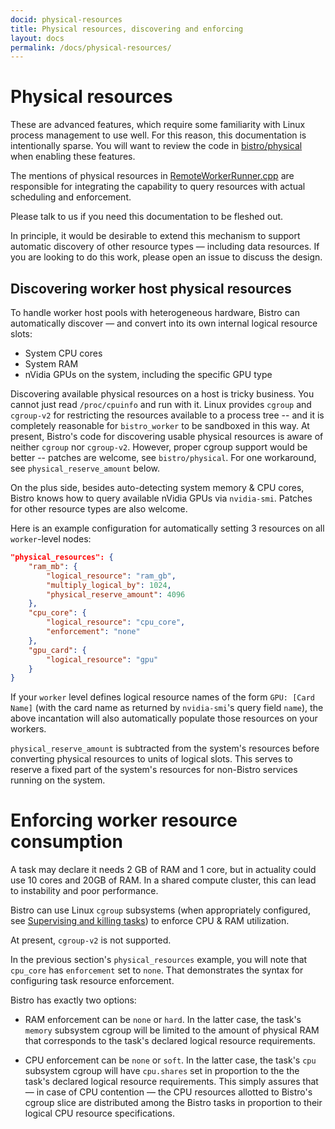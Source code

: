 ```yaml
---
docid: physical-resources
title: Physical resources, discovering and enforcing
layout: docs
permalink: /docs/physical-resources/
---
```


# Physical resources

These are advanced features, which require some familiarity with Linux
process management to use well.  For this reason, this documentation is
intentionally sparse.  You will want to review the code in
[bistro/physical](https://github.com/facebook/bistro/tree/master/bistro/physical)
when enabling these features.

The mentions of physical resources in
[RemoteWorkerRunner.cpp](https://github.com/facebook/bistro/blob/master/bistro/runners/RemoteWorkerRunner.cpp)
are responsible for integrating the capability to query resources with
actual scheduling and enforcement.

Please talk to us if you need this documentation to be fleshed out.

In principle, it would be desirable to extend this mechanism to support
automatic discovery of other resource types — including data resources.  If
you are looking to do this work, please open an issue to discuss the design.

## Discovering worker host physical resources

To handle worker host pools with heterogeneous hardware, Bistro can
automatically discover — and convert into its own internal logical resource
slots:

 - System CPU cores
 - System RAM
 - nVidia GPUs on the system, including the specific GPU type

Discovering available physical resources on a host is tricky business. You
cannot just read `/proc/cpuinfo` and run with it.  Linux provides `cgroup`
and `cgroup-v2` for restricting the resources available to a process tree --
and it is completely reasonable for `bistro_worker` to be sandboxed in this
way.  At present, Bistro's code for discovering usable physical resources is
aware of neither `cgroup` nor `cgroup-v2`.  However, proper cgroup support
would be better -- patches are welcome, see `bistro/physical`.  For one
workaround, see `physical_reserve_amount` below.

On the plus side, besides auto-detecting system memory & CPU cores, Bistro
knows how to query available nVidia GPUs via `nvidia-smi`.  Patches for
other resource types are also welcome.

Here is an example configuration for automatically setting 3 resources on
all `worker`-level nodes:

``` json
"physical_resources": {
    "ram_mb": {
        "logical_resource": "ram_gb",
        "multiply_logical_by": 1024,
        "physical_reserve_amount": 4096
    },
    "cpu_core": {
        "logical_resource": "cpu_core",
        "enforcement": "none"
    },
    "gpu_card": {
        "logical_resource": "gpu"
    }
}
```

If your `worker` level defines logical resource names of the form `GPU:
[Card Name]` (with the card name as returned by `nvidia-smi`'s query field
`name`), the above incantation will also automatically populate those
resources on your workers.

`physical_reserve_amount` is subtracted from the system's resources before
converting physical resources to units of logical slots.  This serves to
reserve a fixed part of the system's resources for non-Bistro services
running on the system.

# Enforcing worker resource consumption

A task may declare it needs 2 GB of RAM and 1 core, but in actuality could
use 10 cores and 20GB of RAM. In a shared compute cluster, this can lead
to instability and poor performance.

Bistro can use Linux `cgroup` subsystems (when appropriately configured, see
[Supervising and killing tasks](snarkmaster.github.io/bistro/docs/supervising-and-killing-tasks))
to enforce CPU & RAM utilization.

At present, `cgroup-v2` is not supported.

In the previous section's `physical_resources` example, you will note that
`cpu_core` has `enforcement` set to `none`.  That demonstrates the syntax
for configuring task resource enforcement.

Bistro has exactly two options:

- RAM enforcement can be `none` or `hard`. In the latter case, the task's
  `memory` subsystem cgroup will be limited to the amount of physical RAM
  that corresponds to the task's declared logical resource requirements.

- CPU enforcement can be `none` or `soft`. In the latter case, the task's
  `cpu` subsystem cgroup will have `cpu.shares` set in proportion to the the
  task's declared logical resource requirements.  This simply assures that —
  in case of CPU contention — the CPU resources allotted to Bistro's cgroup
  slice are distributed among the Bistro tasks in proportion to their
  logical CPU resource specifications.
